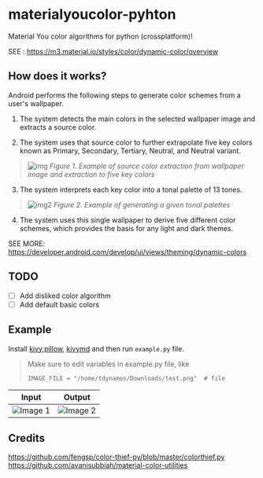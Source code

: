 # materialyoucolor-pyhton
Material You color algorithms for python (crossplatform)!

SEE : https://m3.material.io/styles/color/dynamic-color/overview

## How does it works?
Android performs the following steps to generate color schemes from a user's wallpaper.

1. The system detects the main colors in the selected wallpaper image and extracts a source color.

2. The system uses that source color to further extrapolate five key colors known as Primary, Secondary, Tertiary, Neutral, and Neutral variant.
> ![img](https://developer.android.com/static/develop/ui/views/theming/images/source-extraction.png)
> *Figure 1. Example of source color extraction from wallpaper image and extraction to five key colors*

3. The system interprets each key color into a tonal palette of 13 tones.
> ![img2](https://developer.android.com/static/develop/ui/views/theming/images/tonal-palettes.png)
> *Figure 2. Example of generating a given tonal palettes*

4. The system uses this single wallpaper to derive five different color schemes, which provides the basis for any light and dark themes.

SEE MORE: https://developer.android.com/develop/ui/views/theming/dynamic-colors

## TODO
- [ ] Add disliked color algorithm
- [ ] Add default basic colors

## Example
Install [kivy](https://kivy.org),[pillow](https://github.com/python-pillow/Pillow), [kivymd](https://github.com/kivymd/kivymd) and then run `example.py` file.

> Make sure to edit variables in example.py file, like 
> ```
> IMAGE_FILE = "/home/tdynamos/Downloads/test.png"  # file
> ```


| Input | Output |
|---------|---------|
| ![Image 1](https://cdn.ytechb.com/wp-content/uploads/2021/09/Pixel-6-Pro-Plants-Wallpaper-7.webp) | ![Image 2](https://user-images.githubusercontent.com/68729523/232314900-58f281e4-3cf5-495e-a0dc-81ddc7f57e1f.png) |

## Credits
https://github.com/fengsp/color-thief-py/blob/master/colorthief.py
https://github.com/avanisubbiah/material-color-utilities
